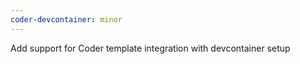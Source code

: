 ```yaml
---
coder-devcontainer: minor
---
```


Add support for Coder template integration with devcontainer setup